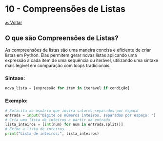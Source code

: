 # 10 - Compreensões de Listas
[🔙 Voltar](../README.md)

## O que são Compreensões de Listas?

As compreensões de listas são uma maneira concisa e eficiente de criar listas em Python. Elas permitem gerar novas listas aplicando uma expressão a cada item de uma sequência ou iterável, utilizando uma sintaxe mais legível em comparação com loops tradicionais.

### Sintaxe:
```python
nova_lista = [expressão for item in iterável if condição]
```

### Exemplo:

```python
# Solicita ao usuário que insira valores separados por espaço
entrada = input("Digite os números inteiros, separados por espaço: ")
# Cria uma lista de inteiros a partir da entrada
lista_inteiros = [int(num) for num in entrada.split()]
# Exibe a lista de inteiros
print("Lista de inteiros:", lista_inteiros)
```
